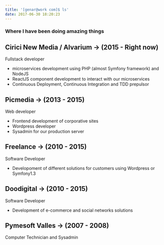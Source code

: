 ```yaml
---
title: '[genar@work com]$ ls'
date: 2017-06-30 18:20:23
---
```


### Where I have been doing amazing things


## Cirici New Media / Alvarium -> (2015 - Right now)

Fullstack developer

- microservices development using PHP (almost Symfony framework) and NodeJS
- ReactJS component development to interact with our microservices
- Continuous Deployment, Continuous Integration and TDD prepulsor

## Picmedia -> (2013 - 2015)

Web developer

- Frontend development of corporative sites
- Wordpress developer
- Sysadmin for our production server

## Freelance -> (2010 - 2015)

Software Developer

- Developoment of different solutions for customers using Wordpress or Symfony1.3

## Doodigital -> (2010 - 2015)

Software Developer

- Development of e-commerce and social networks solutions

## Pymesoft Valles -> (2007 - 2008)

Computer Technician and Sysadmin
